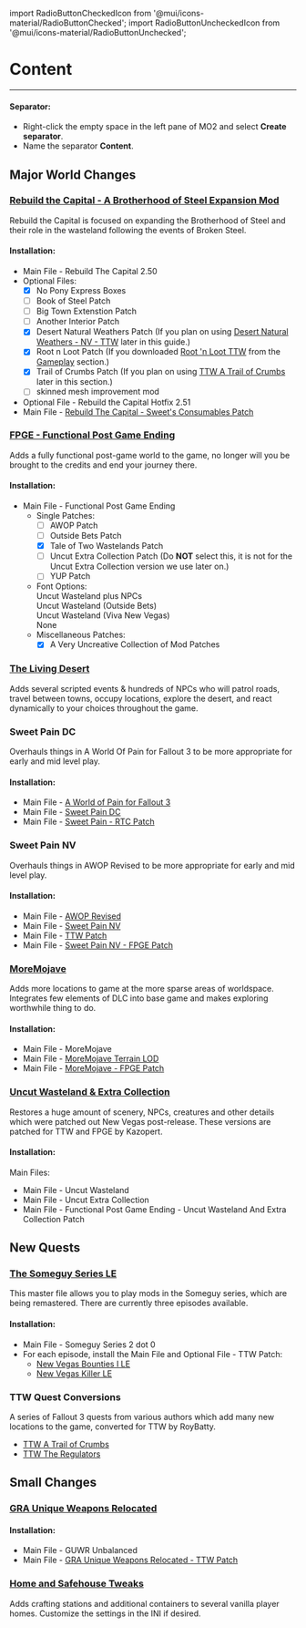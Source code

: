 ﻿import RadioButtonCheckedIcon from '@mui/icons-material/RadioButtonChecked';
import RadioButtonUncheckedIcon from '@mui/icons-material/RadioButtonUnchecked';

# Content

---

#### Separator:

- Right-click the empty space in the left pane of MO2 and select **Create separator**.
- Name the separator **Content**.

## Major World Changes

### [Rebuild the Capital - A Brotherhood of Steel Expansion Mod](https://www.nexusmods.com/newvegas/mods/68030)

Rebuild the Capital is focused on expanding the Brotherhood of Steel and their role in the wasteland following the events of Broken Steel.

#### Installation:

- Main File - Rebuild The Capital 2.50
- Optional Files:
  - [x] No Pony Express Boxes
  - [ ] Book of Steel Patch
  - [ ] Big Town Extenstion Patch
  - [ ] Another Interior Patch
  - [x] Desert Natural Weathers Patch (If you plan on using [Desert Natural Weathers - NV - TTW](https://www.nexusmods.com/newvegas/mods/75437) later in this guide.)
  - [x] Root n Loot Patch (If you downloaded [Root 'n Loot TTW](https://www.nexusmods.com/newvegas/mods/59378) from the [Gameplay](https://wastelandsurvivalguide.com/docs/gameplay) section.)
  - [x] Trail of Crumbs Patch (If you plan on using [TTW A Trail of Crumbs](https://www.nexusmods.com/newvegas/mods/66267) later in this section.)
  - [ ] skinned mesh improvement mod
- Optional File - Rebuild the Capital Hotfix 2.51
- Main File - [Rebuild The Capital - Sweet's Consumables Patch](https://www.nexusmods.com/newvegas/mods/79005)

### [FPGE - Functional Post Game Ending](https://www.nexusmods.com/newvegas/mods/66726)

Adds a fully functional post-game world to the game, no longer will you be brought to the credits and end your journey there.

#### Installation:

- Main File - Functional Post Game Ending
  - Single Patches:
    - [ ] AWOP Patch
    - [ ] Outside Bets Patch
    - [x] Tale of Two Wastelands Patch
    - [ ] Uncut Extra Collection Patch (Do **NOT** select this, it is not for the Uncut Extra Collection version we use later on.)
    - [ ] YUP Patch
  - Font Options:<br/>
    <RadioButtonUncheckedIcon fontSize="small" /> Uncut Wasteland plus NPCs<br/>
    <RadioButtonUncheckedIcon fontSize="small" /> Uncut Wasteland (Outside Bets)<br/>
    <RadioButtonUncheckedIcon fontSize="small" /> Uncut Wasteland (Viva New Vegas)<br/>
    <RadioButtonCheckedIcon fontSize="small" /> None<br/>
  - Miscellaneous Patches:
    - [x] A Very Uncreative Collection of Mod Patches

### [The Living Desert](https://www.nexusmods.com/newvegas/mods/64623)

Adds several scripted events & hundreds of NPCs who will patrol roads, travel between towns, occupy locations, explore the desert, and react dynamically to your choices throughout the game.

### Sweet Pain DC

Overhauls things in A World Of Pain for Fallout 3 to be more appropriate for early and mid level play. 

#### Installation:

- Main File - [A World of Pain for Fallout 3](https://www.nexusmods.com/newvegas/mods/66265)
- Main File - [Sweet Pain DC](https://www.nexusmods.com/newvegas/mods/78569)
- Main File - [Sweet Pain - RTC Patch](https://www.nexusmods.com/newvegas/mods/79005)

### Sweet Pain NV

Overhauls things in AWOP Revised to be more appropriate for early and mid level play.

#### Installation:

- Main File - [AWOP Revised](https://www.nexusmods.com/newvegas/mods/71139)
- Main File - [Sweet Pain NV](https://www.nexusmods.com/newvegas/mods/81523)
- Main File - [TTW Patch](https://www.nexusmods.com/newvegas/mods/81523)
- Main File - [Sweet Pain NV - FPGE Patch](https://www.nexusmods.com/newvegas/mods/79005)

### [MoreMojave](https://www.nexusmods.com/newvegas/mods/69809)

Adds more locations to game at the more sparse areas of worldspace. Integrates few elements of DLC into base game and makes exploring worthwhile thing to do. 

#### Installation:

- Main File - MoreMojave
- Main File - [MoreMojave Terrain LOD](https://www.nexusmods.com/newvegas/mods/79005)
- Main File - [MoreMojave - FPGE Patch](https://www.nexusmods.com/newvegas/mods/79005)

### [Uncut Wasteland & Extra Collection](https://www.nexusmods.com/newvegas/mods/79005)

Restores a huge amount of scenery, NPCs, creatures and other details which were patched out New Vegas post-release. These versions are patched for TTW and FPGE by Kazopert.

#### Installation:

Main Files:

- Main File - Uncut Wasteland
- Main File - Uncut Extra Collection
- Main File - Functional Post Game Ending - Uncut Wasteland And Extra Collection Patch

## New Quests

### [The Someguy Series LE](https://www.nexusmods.com/newvegas/mods/48925)

This master file allows you to play mods in the Someguy series, which are being remastered. There are currently three episodes available.

#### Installation:

- Main File - Someguy Series 2 dot 0
- For each episode, install the Main File and Optional File - TTW Patch:
  - [New Vegas Bounties I LE](https://www.nexusmods.com/newvegas/mods/77108)
  - [New Vegas Killer LE](https://www.nexusmods.com/newvegas/mods/78427)

### TTW Quest Conversions

A series of Fallout 3 quests from various authors which add many new locations to the game, converted for TTW by RoyBatty.

- [TTW A Trail of Crumbs](https://www.nexusmods.com/newvegas/mods/66267)
- [TTW The Regulators](https://www.nexusmods.com/newvegas/mods/66266)

## Small Changes

### [GRA Unique Weapons Relocated](https://www.nexusmods.com/newvegas/mods/68153)

#### Installation:

- Main File - GUWR Unbalanced
- Main File - [GRA Unique Weapons Relocated - TTW Patch](https://www.nexusmods.com/newvegas/mods/79005)

### [Home and Safehouse Tweaks](https://www.nexusmods.com/newvegas/mods/74391)

Adds crafting stations and additional containers to several vanilla player homes. Customize the settings in the INI if desired.
